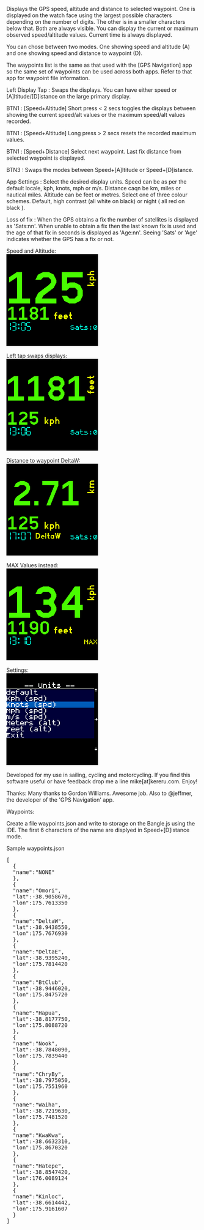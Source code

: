 Displays the GPS speed, altitude and distance to selected waypoint. One is displayed on the watch face using the largest possible characters depending on the number of digits. The other is in a smaller characters below that. Both are always visible. You can display the current or maximum observed speed/altitude values. Current time is always displayed. 

You can chose between two modes. One showing speed and altitude (A) and one showing speed and distance to waypoint (D). 

The waypoints list is the same as that used with the [GPS Navigation] app so the same set of waypoints can be used across both apps. Refer to that app for waypoint file information.

Left Display Tap : Swaps the displays. You can have either speed or [A]ltitude/[D]istance on the large primary display.

BTN1 : [Speed+Altitude] Short press < 2 secs toggles the displays between showing the current speed/alt values or the maximum speed/alt values recorded.

BTN1 : [Speed+Altitude] Long press > 2 secs resets the recorded maximum values.

BTN1 : [Speed+Distance] Select next waypoint. Last fix distance from selected waypoint is displayed.

BTN3 : Swaps the modes between Speed+[A]ltitude or Speed+[D]istance.

App Settings : Select the desired display units. Speed can be as per the default locale, kph, knots, mph or m/s. Distance caqn be km, miles or nautical miles. Altitude can be feet or metres. Select one of three colour schemes. Default, high contrast (all white on black) or night ( all red on black ). 

Loss of fix : When the GPS obtains a fix the number of satellites is displayed as 'Sats:nn'. When unable to obtain a fix then the last known fix is used and the age of that fix in seconds is displayed as 'Age:nn'. Seeing 'Sats'  or 'Age' indicates whether the GPS has a fix or not.  

Speed and Altitude:<br>
![](screen1.png)<p>
Left tap swaps displays:<br>
![](screen2.png)<p>
Distance to waypoint DeltaW:<br>
![](screen5.png)<p>
MAX Values instead:<br>
![](screen3.png)<p>
Settings:<br>
![](screen4.png)<p>

Developed for my use in sailing, cycling and motorcycling. If you find this software useful or have feedback drop me a line mike[at]kereru.com. Enjoy!

Thanks:
Many thanks to Gordon Williams. Awesome job.
Also to @jeffmer, the developer of the 'GPS Navigation' app. 

Waypoints:

Create a file waypoints.json and write to storage on the Bangle.js using the IDE. The first 6 characters of the name are displyed in Speed+[D]istance mode.

Sample waypoints.json

<pre>
[
  {
  "name":"NONE"
  },
  {
  "name":"Omori",
  "lat":-38.9058670,
  "lon":175.7613350
  },
  {
  "name":"DeltaW",
  "lat":-38.9438550,
  "lon":175.7676930
  },
  {
  "name":"DeltaE",
  "lat":-38.9395240,
  "lon":175.7814420
  },
  {
  "name":"BtClub",
  "lat":-38.9446020,
  "lon":175.8475720
  },
  {
  "name":"Hapua",
  "lat":-38.8177750,
  "lon":175.8088720
  },
  {
  "name":"Nook",
  "lat":-38.7848090,
  "lon":175.7839440
  },
  {
  "name":"ChryBy",
  "lat":-38.7975050,
  "lon":175.7551960
  },
  {
  "name":"Waiha",
  "lat":-38.7219630,
  "lon":175.7481520
  },
  {
  "name":"KwaKwa",
  "lat":-38.6632310,
  "lon":175.8670320
  },
  {
  "name":"Hatepe",
  "lat":-38.8547420,
  "lon":176.0089124
  },
  {
  "name":"Kinloc",
  "lat":-38.6614442,
  "lon":175.9161607
  }
]
</pre>
